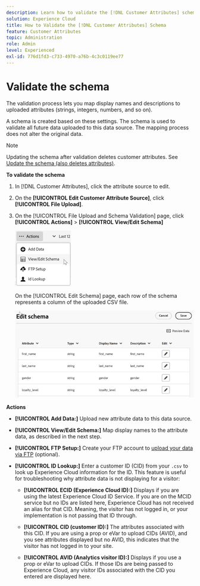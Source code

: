 ```yaml
---
description: Learn how to validate the [!DNL Customer Attributes] schema in Adobe Experience Cloud.
solution: Experience Cloud
title: How to Validate the [!DNL Customer Attributes] Schema 
feature: Customer Attributes
topic: Administration
role: Admin
level: Experienced
exl-id: 776d1fd3-c733-4970-a76b-4c3c0119ee77
---
```

# Validate the schema

The validation process lets you map display names and descriptions to uploaded attributes (strings, integers, numbers, and so on). 

A schema is created based on these settings. The schema is used to validate all future data uploaded to this data source. The mapping process does not alter the original data.

>[!NOTE]
>
>Updating the schema after validation deletes customer attributes. See [Update the schema (also deletes attributes)](t-crs-usecase.md).

**To validate the schema**

1. In [!DNL Customer Attributes], click the attribute source to edit. 

1. On the **[!UICONTROL Edit Customer Attribute Source]**, click **[!UICONTROL File Upload]**.

1. On the [!UICONTROL File Upload and Schema Validation] page, click **[!UICONTROL Actions]** > **[!UICONTROL View/Edit Schema]**

   ![Edit a schema](assets/view_edit_schema.png)

   On the [!UICONTROL Edit Schema] page, each row of the schema represents a column of the uploaded CSV file.

   ![Edit schema page in Experience Cloud](assets/edit-schema.png)

**Actions**

* **[!UICONTROL Add Data:]** Upload new attribute data to this data source.

* **[!UICONTROL View/Edit Schema:]** Map display names to the attribute data, as described in the next step.

* **[!UICONTROL FTP Setup:]** Create your FTP account to [upload your data via FTP](t-upload-attributes-ftp.md) (optional).

* **[!UICONTROL ID Lookup:]** Enter a customer ID (CID) from your `.csv` to look up Experience Cloud information for the ID. This feature is useful for troubleshooting why attribute data is not displaying for a visitor:

  * **[!UICONTROL ECID (Experience Cloud ID):]** Displays if you are using the latest Experience Cloud ID Service. If you are on the MCID service but no IDs are listed here, Experience Cloud has not received an alias for that CID. Meaning, the visitor has not logged in, or your implementation is not passing that ID through.
      
  * **[!UICONTROL CID (customer ID):]** The attributes associated with this CID. If you are using a prop or eVar to upload CIDs (AVID), and you see attributes displayed but no AVID, this indicates that the visitor has not logged in to your site.
      
  * **[!UICONTROL AVID (Analytics visitor ID):]** Displays if you use a prop or eVar to upload CIDs. If those IDs are being passed to Experience Cloud, any visitor IDs associated with the CID you entered are displayed here.
